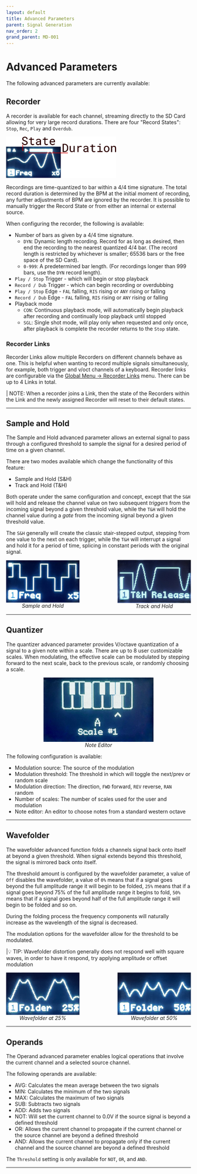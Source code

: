 ```yaml
---
layout: default
title: Advanced Parameters
parent: Signal Generation
nav_order: 2
grand_parent: MD-001
---
```


# Advanced Parameters

The following advanced parameters are currently available:

## Recorder

A recorder is available for each channel, streaming directly to the SD Card allowing for very large record durations. There are four "Record States": `Stop`, `Rec`, `Play` and `Overdub`.

<img src="/images/md001-record-diagram.png" width="300px"/>

Recordings are time-quantized to bar within a 4/4 time signature. The total record duration is determined by the BPM at the initial moment of recording, any further adjustments of BPM are ignored by the recorder. It is possible to manually trigger the Record State or from either an internal or external source.

When configuring the recorder, the following is available:

- Number of bars as given by a 4/4 time signature.
    - `DYN`: Dynamic length recording. Record for as long as desired, then end the recording to the nearest quantized 4/4 bar. (The record length is restricted by whichever is smaller; 65536 bars or the free space of the SD Card).
    - `0-999`: A predetermined bar length. (For recordings longer than 999 bars, use the `DYN` record length).
- `Play / Stop` Trigger - which will begin or stop playback
- `Record / Dub` Trigger - which can begin recording or overdubbing
- `Play / Stop` Edge - `FAL` falling, `RIS` rising or `ANY` rising or falling
- `Record / Dub` Edge - `FAL` falling, `RIS` rising or `ANY` rising or falling
- Playback mode
    - `CON`: Continuous playback mode, will automatically begin playback after recording and continually loop playback until stopped
    - `SGL`: Single shot mode, will play only when requested and only once, after playback is complete the recorder returns to the `Stop` state.


### Recorder Links

Recorder Links allow multiple Recorders on different channels behave as one. This is helpful when wanting to record multiple signals simultaneously, for example, both trigger and v/oct channels of a keyboard. Recorder links are configurable via the [Global Menu -> Recorder Links](/md001/graphic_interfaces/global_menu.html) menu. There can be up to 4 Links in total.

| NOTE: When a recorder joins a Link, then the state of the Recorders within the Link and the newly assigned Recorder will reset to their default states.

<hr />

## Sample and Hold

The Sample and Hold advanced parameter allows an external signal to pass through a configured threshold to sample the signal for a desired period of time on a given channel.

There are two modes available which change the functionality of this feature:
 - Sample and Hold (S&H)
 - Track and Hold (T&H)

Both operate under the same configuration and concept, except that the `S&H` will hold and release the channel value on two subsequent _triggers_ from the incoming signal beyond a given threshold value, while the `T&H` will hold the channel value during a _gate_ from the incoming signal beyond a given threshold value.

The `S&H` generally will create the classic stair-stepped output, stepping from one value to the next on each trigger, while the `T&H` will interrupt a signal and hold it for a period of time, splicing in constant periods with the original signal.

<div style="display: flex; justify-content: space-between;">
    <div style="display: flex; flex-flow: column; align-items: center; justify-content: center;">
        <img src="/images/sample_hold.jpeg" width="200px" />
        <span style="font-style: italic">Sample and Hold</span>
    </div>
    <div style="display: flex; flex-flow: column; align-items: center; justify-content: center;">
        <img src="/images/track_hold.jpeg" width="200px" />
        <span style="font-style: italic">Track and Hold</span>
    </div>
</div>

<hr />

## Quantizer

The quantizer advanced parameter provides V/octave quantization of a signal to a given note within a scale. There are up to 8 user customizable scales. When modulating, the effective scale can be modulated by stepping forward to the next scale, back to the previous scale, or randomly choosing a scale.

<div style="display: flex; justify-content: center;">
    <div style="display: flex; flex-flow: column; align-items: center; justify-content: center;">
      <img src="/images/quantizer_keyboard.jpeg" width="300px"/>
        <span style="font-style: italic">Note Editor</span>
    </div>
</div>

The following configuration is available:

- Modulation source: The source of the modulation
- Modulation threshold: The threshold in which will toggle the next/prev or random scale
- Modulation direction: The direction, `FWD` forward, `REV` reverse, `RAN` random
- Number of scales: The number of scales used for the user and modulation
- Note editor: An editor to choose notes from a standard western octave

<hr />

## Wavefolder

The wavefolder advanced function folds a channels signal back onto itself at beyond a given threshold. When signal extends beyond this threshold, the signal is mirrored back onto itself.

The threshold amount is configured by the wavefolder parameter, a value of `Off` disables the wavefolder, a value of `0%` means that if a signal goes beyond the full amplitude range it will begin to be folded, `25%` means that if a signal goes beyond 75% of the full amplitude range it begins to fold, `50%` means that if a signal goes beyond half of the full amplitude range it will begin to be folded and so on.

During the folding process the frequency components will naturally increase as the wavelength of the signal is decreased.

The modulation options for the wavefolder allow for the threshold to be modulated.

|💡 TIP: Wavefolder distortion generally does not respond well with square waves, in order to have it respond, try applying amplitude or offset modulation

<div style="display: flex; justify-content: space-between;">
    <div style="display: flex; flex-flow: column; align-items: center; justify-content: center;">
        <img src="/images/wavefolder_25.jpeg" width="200px" />
        <span style="font-style: italic">Wavefolder at 25%</span>
    </div>
    <div style="display: flex; flex-flow: column; align-items: center; justify-content: center;">
        <img src="/images/wavefolder_50.jpeg" width="200px" />
        <span style="font-style: italic">Wavefolder at 50%</span>
    </div>
</div>

<hr />

## Operands

The Operand advanced parameter enables logical operations that involve the current channel and a selected source channel.

The following operands are available:

- AVG: Calculates the mean average between the two signals
- MIN: Calculates the minimum of the two signals
- MAX: Calculates the maximum of two signals
- SUB: Subtracts two signals
- ADD: Adds two signals
- NOT: Will set the current channel to 0.0V if the source signal is beyond a defined threshold
- OR: Allows the current channel to propagate if the current channel or the source channel are beyond a defined threshold
- AND: Allows the current channel to propagate only if the current channel and the source channel are beyond a defined threshold

The `Threshold` setting is only available for `NOT`, `OR`, and `AND`.

<hr />